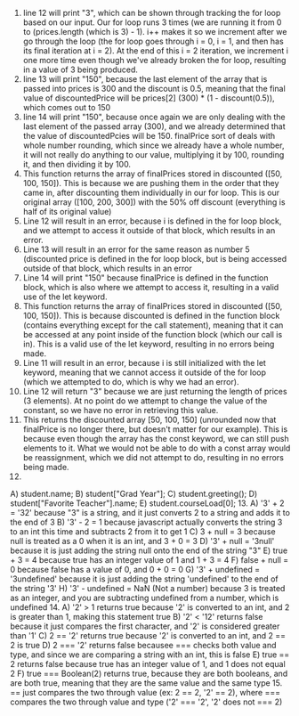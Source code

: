 1. line 12 will print "3", which can be shown through tracking the for loop based on our input. Our for loop runs 3 times (we are running it from 0 to (prices.length (which is 3) - 1). i++ makes it so we increment after we go through the loop (the for loop goes through i = 0, i = 1, and then has its final iteration at i = 2). At the end of this i = 2 iteration, we increment i one more time even though we've already broken the for loop, resulting in a value of 3 being produced.
2. line 13 will print "150", because the last element of the array that is passed into prices is 300 and the discount is 0.5, meaning that the final value of discountedPrice will be prices[2] (300) * (1 - discount(0.5)), which comes out to 150
3. line 14 will print "150", because once again we are only dealing with the last element of the passed array (300), and we already determined that the value of discountedPcies will be 150. finalPrice sort of deals with whole number rounding, which since we already have a whole number, it will not really do anything to our value, multiplying it by 100, rounding it, and then dividing it by 100. 
4. This function returns the array of finalPrices stored in discounted ([50, 100, 150]). This is because we are pushing them in the order that they came in, after discounting them individually in our for loop. This is our original array ([100, 200, 300]) with the 50% off discount (everything is half of its original value)
5. Line 12 will result in an error, because i is defined in the for loop block, and we attempt to access it outside of that block, which results in an error.
6. Line 13 will result in an error for the same reason as number 5 (discounted price is defined in the for loop block, but is being accessed outside of that block, which results in an error
7. Line 14 will print "150" because finalPrice is defined in the function block, which is also where we attempt to access it, resulting in a valid use of the let keyword.
8. This function returns the array of finalPrices stored in discounted ([50, 100, 150]). This is because discounted is defined in the function block (contains everything except for the call statement), meaning that it can be accessed at any point inside of the function block (which our call is in). This is a valid use of the let keyword, resulting in no errors being made.
9. Line 11 will result in an error, because i is still initialized with the let keyword, meaning that we cannot access it outside of the for loop (which we attempted to do, which is why we had an error).
10. Line 12 will return "3" because we are just returning the length of prices (3 elements). At no point do we attempt to change the value of the constant, so we have no error in retrieving this value.
11. This returns the discounted array [50, 100, 150] (unrounded now that finalPrice is no longer there, but doesn't matter for our example). This is because even though the array has the const keyword, we can still push elements to it. What we would not be able to do with a const array would be reassignment, which we did not attempt to do, resulting in no errors being made. 
12.
A) student.name;
B) student["Grad Year"];
C) student.greeting();
D) student["Favorite Teacher"].name;
E) student.courseLoad[0];
13.
A) '3' + 2 = '32' because "3" is a string, and it just converts 2 to a string and adds it to the end of 3
B) '3' - 2 = 1 because javascript actually converts the string 3 to an int this time and subtracts 2 from it to get 1
C) 3 + null = 3 because null is treated as a 0 when it is an int, and 3 + 0 = 3
D) '3' + null = '3null' because it is just adding the string null onto the end of the string "3"
E) true + 3 = 4 because true has an integer value of 1 and 1 + 3 = 4
F) false + null = 0 because false has a value of 0, and 0 + 0 = 0
G) '3' + undefined = '3undefined' because it is just adding the string 'undefined' to the end of the string '3'
H) '3' - undefined = NaN (Not a number) because 3 is treated as an integer, and you are subtracting undefined from a number, which is undefined
14.
A) '2' > 1 returns true because '2' is converted to an int, and 2 is greater than 1, making this statement true
B) '2' < '12' returns false because it just compares the first character, and '2' is considered greater than '1'
C) 2 == '2' returns true because '2' is converted to an int, and 2 == 2 is true
D) 2 === '2' returns false becausee === checks both value and type, and since we are comparing a string with an int, this is false
E) true == 2 returns false because true has an integer value of 1, and 1 does not equal 2
F) true === Boolean(2) returns true, because they are both booleans, and are both true, meaning that they are the same value and the same type
15. == just compares the two through value (ex: 2 == 2, '2' == 2), where === compares the two through value and type ('2' === '2', '2' does not === 2)
